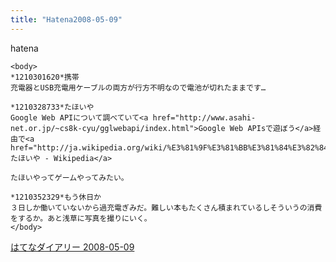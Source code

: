 ```yaml
---
title: "Hatena2008-05-09"
---
```


hatena

```
<body>
*1210301620*携帯
充電器とUSB充電用ケーブルの両方が行方不明なので電池が切れたままです…

*1210328733*たほいや
Google Web APIについて調べていて<a href="http://www.asahi-net.or.jp/~cs8k-cyu/gglwebapi/index.html">Google Web APIsで遊ぼう</a>経由で<a href="http://ja.wikipedia.org/wiki/%E3%81%9F%E3%81%BB%E3%81%84%E3%82%84">たほいや - Wikipedia</a>

たほいやってゲームやってみたい。

*1210352329*もう休日か
３日しか働いていないから過充電ぎみだ。難しい本もたくさん積まれているしそういうの消費をするか。あと浅草に写真を撮りにいく。
</body>
```


[はてなダイアリー 2008-05-09](https://nishiohirokazu.hatenadiary.org/archive/2008/05/09)